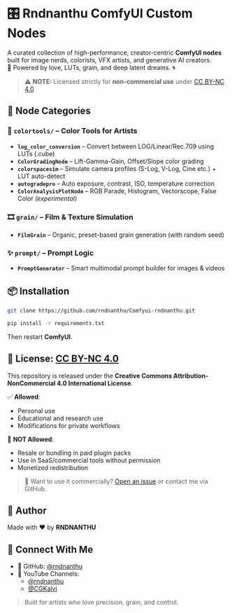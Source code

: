 # 🎛️ Rndnanthu ComfyUI Custom Nodes

A curated collection of high-performance, creator-centric **ComfyUI nodes** built for image nerds, colorists, VFX artists, and generative AI creators.  
🧠 Powered by love, LUTs, grain, and deep latent dreams. 🌀

> ⚠️ **NOTE:** Licensed strictly for **non-commercial use** under [CC BY-NC 4.0](./LICENSE)


## 🔧 Node Categories

### 🎨 `colortools/` – Color Tools for Artists
- **`log_color_conversion`** – Convert between LOG/Linear/Rec.709 using LUTs (.cube)
- **`ColorGradingNode`** – Lift-Gamma-Gain, Offset/Slope color grading
- **`colorspacesim`** – Simulate camera profiles (S-Log, V-Log, Cine etc.) + LUT auto-detect
- **`autogradepro`** – Auto exposure, contrast, ISO, temperature correction
- **`ColorAnalysisPlotNode`** – RGB Parade, Histogram, Vectorscope, False Color *(experimental)*


### 🎞️ `grain/` – Film & Texture Simulation
- **`FilmGrain`** – Organic, preset-based grain generation (with random seed)


### ✨ `prompt/` – Prompt Logic
- **`PromptGenerator`** – Smart multimodal prompt builder for images & videos


## 📦 Installation

```bash
git clone https://github.com/rndnanthu/Comfyui-rndnanthu.git 

pip install -r requirements.txt
````

Then restart **ComfyUI**.


## 🛑 License: [CC BY-NC 4.0](https://creativecommons.org/licenses/by-nc/4.0/)

This repository is released under the **Creative Commons Attribution-NonCommercial 4.0 International License**.

✅ **Allowed**:

* Personal use
* Educational and research use
* Modifications for private workflows

🚫 **NOT Allowed**:

* Resale or bundling in paid plugin packs
* Use in SaaS/commercial tools without permission
* Monetized redistribution

> 💬 Want to use it commercially? [Open an issue](https://github.com/rndnanthu/Comfyui-rndnanthu/issues) or contact me via GitHub.


## 👑 Author
Made with ❤️ by **RNDNANTHU**


## 📌 Connect With Me
- 🔗 GitHub: [@rndnanthu](https://github.com/rndnanthu)
- 🎥 YouTube Channels:
  - [@rndnanthu](https://www.youtube.com/@rndwithnanthu)
  - [@CGKalvi](https://www.youtube.com/@CGKalvi)


> Built for artists who love precision, grain, and control.

